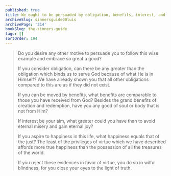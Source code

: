 ```yaml
---
published: true
title: We ought to be persuaded by obligation, benefits, interest, and pursuit of happiness, to seek after God
archiveSlug: sinnersguide00luis
archivePage: '314'
bookSlug: the-sinners-guide
tags: []
sortOrder: 194
---
```


> Do you desire any other motive to persuade you to follow this wise example and embrace so great a good?
>
> If you consider obligation, can there be any greater than the obligation which binds us to serve God because of what He is in Himself? We have already shown you that all other obligations compared to this are as if they did not exist.
>
> If you can be moved by benefits, what benefits are comparable to those you have received from God? Besides the grand benefits of creation and redemption, have you any good of soul or body that is not from Him?
>
> If interest be your aim, what greater could you have than to avoid eternal misery and gain eternal joy?
>
> If you aspire to happiness in this life, what happiness equals that of the just? The least of the privileges of virtue which we have described affords more true happiness than the possession of all the treasures of the world.
>
> If you reject these evidences in favor of virtue, you do so in wilful blindness, for you close your eyes to the light of truth.
